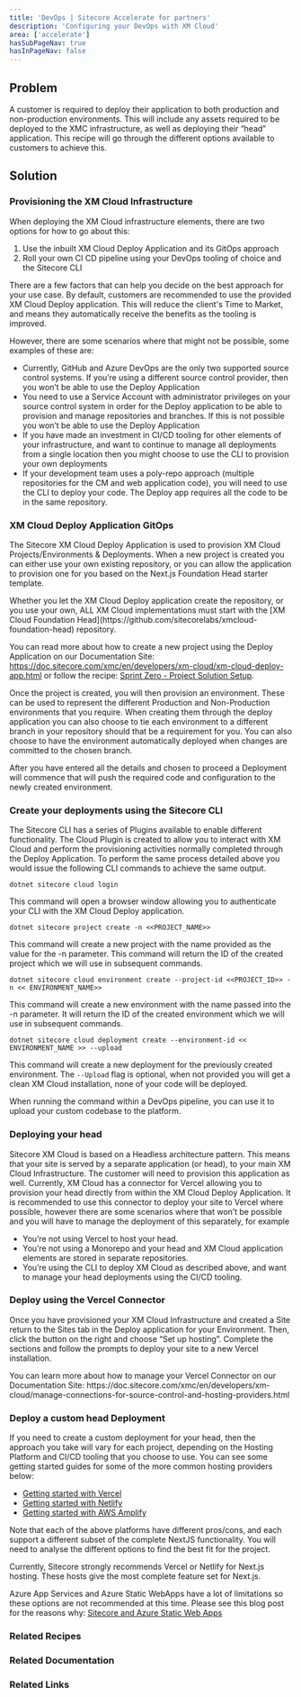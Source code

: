 ```yaml
---
title: 'DevOps | Sitecore Accelerate for partners'
description: 'Configuring your DevOps with XM Cloud'
area: ['accelerate']
hasSubPageNav: true
hasInPageNav: false
---
```


## Problem

A customer is required to deploy their application to both production and non-production environments. This will include any assets required to be deployed to the XMC infrastructure, as well as deploying their “head” application. This recipe will go through the different options available to customers to achieve this.

## Solution

### Provisioning the XM Cloud Infrastructure

When deploying the XM Cloud infrastructure elements, there are two options for how to go about this:

1. Use the inbuilt XM Cloud Deploy Application and its GitOps approach
1. Roll your own CI CD pipeline using your DevOps tooling of choice and the Sitecore CLI

There are a few factors that can help you decide on the best approach for your use case. By default, customers are recommended to use the provided XM Cloud Deploy application. This will reduce the client's Time to Market, and means they automatically receive the benefits as the tooling is improved.

However, there are some scenarios where that might not be possible, some examples of these are:

- Currently, GitHub and Azure DevOps are the only two supported source control systems. If you’re using a different source control provider, then you won’t be able to use the Deploy Application
- You need to use a Service Account with administrator privileges on your source control system in order for the Deploy application to be able to provision and manage repositories and branches. If this is not possible you won’t be able to use the Deploy Application
- If you have made an investment in CI/CD tooling for other elements of your infrastructure, and want to continue to manage all deployments from a single location then you might choose to use the CLI to provision your own deployments
- If your development team uses a poly-repo approach (multiple repositories for the CM and web application code), you will need to use the CLI to deploy your code. The Deploy app requires all the code to be in the same repository.

### XM Cloud Deploy Application GitOps

The Sitecore XM Cloud Deploy Application is used to provision XM Cloud Projects/Environments & Deployments. When a new project is created you can either use your own existing repository, or you can allow the application to provision one for you based on the Next.js Foundation Head starter template.

<Alert status="info">
  <AlertIcon />
  Whether you let the XM Cloud Deploy application create the repository, or you use your own, ALL XM Cloud implementations must start with the [XM Cloud Foundation Head](https://github.com/sitecorelabs/xmcloud-foundation-head) repository.
</Alert>

You can read more about how to create a new project using the Deploy Application on our Documentation Site: https://doc.sitecore.com/xmc/en/developers/xm-cloud/xm-cloud-deploy-app.html or follow the recipe: [Sprint Zero - Project Solution Setup](/learn/accelerate/xm-cloud/pre-development/sprint-zero/project-solution-setup).

Once the project is created, you will then provision an environment. These can be used to represent the different Production and Non-Production environments that you require. When creating them through the deploy application you can also choose to tie each environment to a different branch in your repository should that be a requirement for you. You can also choose to have the environment automatically deployed when changes are committed to the chosen branch.

After you have entered all the details and chosen to proceed a Deployment will commence that will push the required code and configuration to the newly created environment.

### Create your deployments using the Sitecore CLI

The Sitecore CLI has a series of Plugins available to enable different functionality. The Cloud Plugin is created to allow you to interact with XM Cloud and perform the provisioning activities normally completed through the Deploy Application. To perform the same process detailed above you would issue the following CLI commands to achieve the same output.

```
dotnet sitecore cloud login
```

This command will open a browser window allowing you to authenticate your CLI with the XM Cloud Deploy application.

```
dotnet sitecore project create -n <<PROJECT_NAME>>
```

This command will create a new project with the name provided as the value for the -n parameter. This command will return the ID of the created project which we will use in subsequent commands.

```
dotnet sitecore cloud environment create --project-id <<PROJECT_ID>> -n << ENVIRONMENT_NAME>>
```

This command will create a new environment with the name passed into the -n parameter. It will return the ID of the created environment which we will use in subsequent commands.

```
dotnet sitecore cloud deployment create --environment-id << ENVIRONMENT_NAME >> --upload
```

This command will create a new deployment for the previously created environment. The `--Upload` flag is optional, when not provided you will get a clean XM Cloud installation, none of your code will be deployed.

When running the command within a DevOps pipeline, you can use it to upload your custom codebase to the platform.

### Deploying your head

Sitecore XM Cloud is based on a Headless architecture pattern. This means that your site is served by a separate application (or head), to your main XM Cloud Infrastructure. The customer will need to provision this application as well. Currently, XM Cloud has a connector for Vercel allowing you to provision your head directly from within the XM Cloud Deploy Application. It is recommended to use this connector to deploy your site to Vercel where possible, however there are some scenarios where that won’t be possible and you will have to manage the deployment of this separately, for example

- You’re not using Vercel to host your head.
- You’re not using a Monorepo and your head and XM Cloud application elements are stored in separate repositories.
- You’re using the CLI to deploy XM Cloud as described above, and want to manage your head deployments using the CI/CD tooling.

### Deploy using the Vercel Connector

Once you have provisioned your XM Cloud Infrastructure and created a Site return to the Sites tab in the Deploy application for your Environment. Then, click the button on the right and choose “Set up hosting”. Complete the sections and follow the prompts to deploy your site to a new Vercel installation.

<Alert>
  <AlertIcon />
  You can learn more about how to manage your Vercel Connector on our Documentation Site: https://doc.sitecore.com/xmc/en/developers/xm-cloud/manage-connections-for-source-control-and-hosting-providers.html
</Alert>

### Deploy a custom head Deployment

If you need to create a custom deployment for your head, then the approach you take will vary for each project, depending on the Hosting Platform and CI/CD tooling that you choose to use. You can see some getting started guides for some of the more common hosting providers below:

- [Getting started with Vercel](https://vercel.com/docs/getting-started-with-vercel)
- [Getting started with Netlify](https://docs.netlify.com/get-started/)
- [Getting started with AWS Amplify](https://aws.amazon.com/getting-started/hands-on/host-static-website/)

Note that each of the above platforms have different pros/cons, and each support a different subset of the complete NextJS functionality. You will need to analyse the different options to find the best fit for the project.

<Alert>
  <AlertIcon />
  Currently, Sitecore strongly recommends Vercel or Netlify for Next.js hosting. These hosts give the most complete feature set for Next.js.

Azure App Services and Azure Static WebApps have a lot of limitations so these options are not recommended at this time. Please see this blog post for the reasons why: [Sitecore and Azure Static Web Apps](https://exdst.com/posts/20240121-sitecore-azure-static-web-apps)
</Alert>

### Related Recipes

<Row columns={2}>
  <Link title="Project Solution Setup" link="/learn/accelerate/xm-cloud/pre-development/sprint-zero/project-solution-setup" />
</Row>

### Related Documentation

<Row columns={2}>
  <Link title="XM Cloud Deploy app | Sitecore Documentation" link="https://doc.sitecore.com/xmc/en/developers/xm-cloud/xm-cloud-deploy-app.html" />
  <Link title="Manage an environment | Sitecore Documentation" link="https://doc.sitecore.com/xmc/en/developers/xm-cloud/manage-an-environment.html" />
  <Link title="Sitecore Command Line Interface | Sitecore Documentation" link="https://doc.sitecore.com/xmc/en/developers/xm-cloud/sitecore-command-line-interface.html" />
  <Link title="Sitecore Command Line Interface | Sitecore Documentation" link="https://doc.sitecore.com/xmc/en/developers/xm-cloud/sitecore-command-line-interface.html" />
</Row>

### Related Links

<Row columns={2}>
  <Link title="Sitecore and Azure Static WebApps" link="https://exdst.com/posts/20240121-sitecore-azure-static-web-apps" />
</Row>

